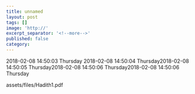 ```yaml
---
title: unnamed
layout: post
tags: []
image: 'http://'
excerpt_separator: '<!--more-->'
published: false
category: 
---
```

2018-02-08 14:50:03 Thursday 2018-02-08 14:50:04 Thursday2018-02-08 14:50:05 Thursday2018-02-08 14:50:06 Thursday2018-02-08 14:50:06 Thursday 

<!--more-->

<div class="url">assets/files/Hadith1.pdf</div>
